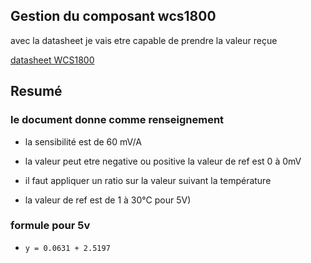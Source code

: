 ## Gestion du composant wcs1800

avec la datasheet je vais etre capable de prendre la valeur reçue


[datasheet WCS1800 ](https://pdf1.alldatasheet.com/datasheet-pdf/view/714494/WINSON/WCS1800.html)

## Resumé
### le document donne comme renseignement
- la sensibilité est de 60 mV/A
- la valeur peut etre negative ou positive la valeur de ref est 0 à 0mV

- il faut appliquer un ratio sur la valeur suivant la température 
- la valeur de ref est de 1 à 30°C pour 5V)

### formule pour 5v

- `y = 0.0631 + 2.5197` 

